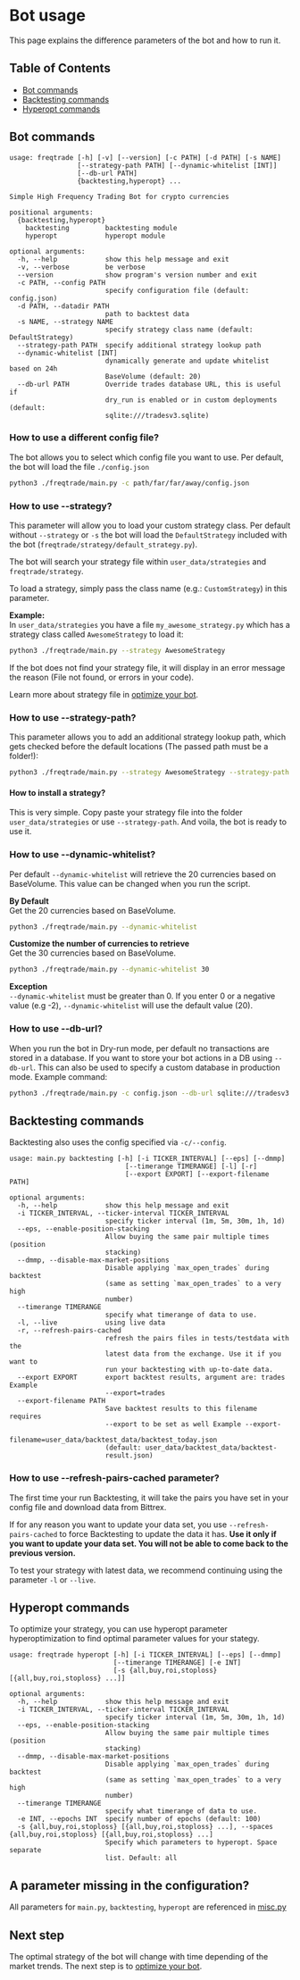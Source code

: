 # Bot usage
This page explains the difference parameters of the bot and how to run 
it.

## Table of Contents
- [Bot commands](#bot-commands)
- [Backtesting commands](#backtesting-commands)
- [Hyperopt commands](#hyperopt-commands)

## Bot commands
```
usage: freqtrade [-h] [-v] [--version] [-c PATH] [-d PATH] [-s NAME]
                 [--strategy-path PATH] [--dynamic-whitelist [INT]]
                 [--db-url PATH]
                 {backtesting,hyperopt} ...

Simple High Frequency Trading Bot for crypto currencies

positional arguments:
  {backtesting,hyperopt}
    backtesting         backtesting module
    hyperopt            hyperopt module

optional arguments:
  -h, --help            show this help message and exit
  -v, --verbose         be verbose
  --version             show program's version number and exit
  -c PATH, --config PATH
                        specify configuration file (default: config.json)
  -d PATH, --datadir PATH
                        path to backtest data
  -s NAME, --strategy NAME
                        specify strategy class name (default: DefaultStrategy)
  --strategy-path PATH  specify additional strategy lookup path
  --dynamic-whitelist [INT]
                        dynamically generate and update whitelist based on 24h
                        BaseVolume (default: 20)
  --db-url PATH         Override trades database URL, this is useful if
                        dry_run is enabled or in custom deployments (default:
                        sqlite:///tradesv3.sqlite)
```

### How to use a different config file?
The bot allows you to select which config file you want to use. Per 
default, the bot will load the file `./config.json`

```bash
python3 ./freqtrade/main.py -c path/far/far/away/config.json 
```

### How to use --strategy?
This parameter will allow you to load your custom strategy class.
Per default without `--strategy` or `-s` the bot will load the
`DefaultStrategy` included with the bot (`freqtrade/strategy/default_strategy.py`).

The bot will search your strategy file within `user_data/strategies` and `freqtrade/strategy`.

To load a strategy, simply pass the class name (e.g.: `CustomStrategy`) in this parameter.

**Example:**  
In `user_data/strategies` you have a file `my_awesome_strategy.py` which has
a strategy class called `AwesomeStrategy` to load it:
```bash
python3 ./freqtrade/main.py --strategy AwesomeStrategy
```

If the bot does not find your strategy file, it will display in an error 
message the reason (File not found, or errors in your code).

Learn more about strategy file in [optimize your bot](https://github.com/freqtrade/freqtrade/blob/develop/docs/bot-optimization.md).

### How to use --strategy-path?
This parameter allows you to add an additional strategy lookup path, which gets
checked before the default locations (The passed path must be a folder!):
```bash
python3 ./freqtrade/main.py --strategy AwesomeStrategy --strategy-path /some/folder
```

#### How to install a strategy?
This is very simple. Copy paste your strategy file into the folder 
`user_data/strategies` or use `--strategy-path`. And voila, the bot is ready to use it.

### How to use --dynamic-whitelist?
Per default `--dynamic-whitelist` will retrieve the 20 currencies based 
on BaseVolume. This value can be changed when you run the script.

**By Default**  
Get the 20 currencies based on BaseVolume.  
```bash
python3 ./freqtrade/main.py --dynamic-whitelist
```

**Customize the number of currencies to retrieve**  
Get the 30 currencies based on BaseVolume.  
```bash
python3 ./freqtrade/main.py --dynamic-whitelist 30
```

**Exception**  
`--dynamic-whitelist` must be greater than 0. If you enter 0 or a
negative value (e.g -2), `--dynamic-whitelist` will use the default
value (20).

### How to use --db-url?
When you run the bot in Dry-run mode, per default no transactions are 
stored in a database. If you want to store your bot actions in a DB 
using `--db-url`. This can also be used to specify a custom database
in production mode. Example command:

```bash
python3 ./freqtrade/main.py -c config.json --db-url sqlite:///tradesv3.dry_run.sqlite
```


## Backtesting commands

Backtesting also uses the config specified via `-c/--config`.

```
usage: main.py backtesting [-h] [-i TICKER_INTERVAL] [--eps] [--dmmp]
                             [--timerange TIMERANGE] [-l] [-r]
                             [--export EXPORT] [--export-filename PATH]

optional arguments:
  -h, --help            show this help message and exit
  -i TICKER_INTERVAL, --ticker-interval TICKER_INTERVAL
                        specify ticker interval (1m, 5m, 30m, 1h, 1d)
  --eps, --enable-position-stacking
                        Allow buying the same pair multiple times (position
                        stacking)
  --dmmp, --disable-max-market-positions
                        Disable applying `max_open_trades` during backtest
                        (same as setting `max_open_trades` to a very high
                        number)
  --timerange TIMERANGE
                        specify what timerange of data to use.
  -l, --live            using live data
  -r, --refresh-pairs-cached
                        refresh the pairs files in tests/testdata with the
                        latest data from the exchange. Use it if you want to
                        run your backtesting with up-to-date data.
  --export EXPORT       export backtest results, argument are: trades Example
                        --export=trades
  --export-filename PATH
                        Save backtest results to this filename requires
                        --export to be set as well Example --export-
                        filename=user_data/backtest_data/backtest_today.json
                        (default: user_data/backtest_data/backtest-
                        result.json)

```

### How to use --refresh-pairs-cached parameter?
The first time your run Backtesting, it will take the pairs you have 
set in your config file and download data from Bittrex. 

If for any reason you want to update your data set, you use 
`--refresh-pairs-cached` to force Backtesting to update the data it has. 
**Use it only if you want to update your data set. You will not be able
to come back to the previous version.**

To test your strategy with latest data, we recommend continuing using 
the parameter `-l` or `--live`.


## Hyperopt commands

To optimize your strategy, you can use hyperopt parameter hyperoptimization
to find optimal parameter values for your stategy.

```
usage: freqtrade hyperopt [-h] [-i TICKER_INTERVAL] [--eps] [--dmmp]
                          [--timerange TIMERANGE] [-e INT]
                          [-s {all,buy,roi,stoploss} [{all,buy,roi,stoploss} ...]]

optional arguments:
  -h, --help            show this help message and exit
  -i TICKER_INTERVAL, --ticker-interval TICKER_INTERVAL
                        specify ticker interval (1m, 5m, 30m, 1h, 1d)
  --eps, --enable-position-stacking
                        Allow buying the same pair multiple times (position
                        stacking)
  --dmmp, --disable-max-market-positions
                        Disable applying `max_open_trades` during backtest
                        (same as setting `max_open_trades` to a very high
                        number)
  --timerange TIMERANGE
                        specify what timerange of data to use.
  -e INT, --epochs INT  specify number of epochs (default: 100)
  -s {all,buy,roi,stoploss} [{all,buy,roi,stoploss} ...], --spaces {all,buy,roi,stoploss} [{all,buy,roi,stoploss} ...]
                        Specify which parameters to hyperopt. Space separate
                        list. Default: all

```

## A parameter missing in the configuration?
All parameters for `main.py`, `backtesting`, `hyperopt` are referenced
in [misc.py](https://github.com/freqtrade/freqtrade/blob/develop/freqtrade/misc.py#L84)

## Next step
The optimal strategy of the bot will change with time depending of the
market trends. The next step is to 
[optimize your bot](https://github.com/freqtrade/freqtrade/blob/develop/docs/bot-optimization.md).
